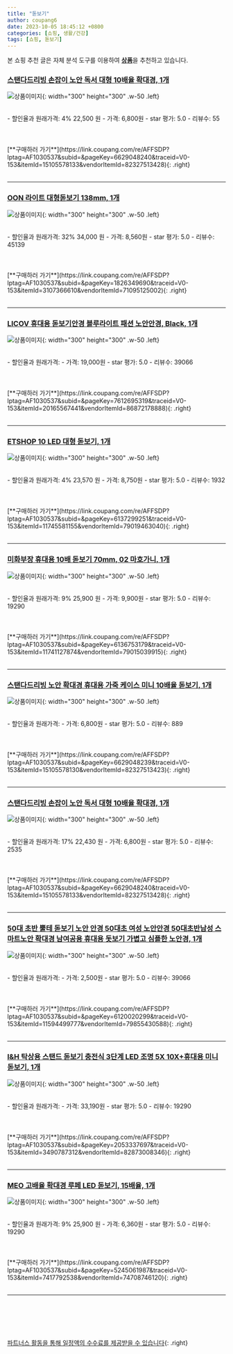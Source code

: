 ```yaml
---
title: "돋보기"
author: coupang6
date: 2023-10-05 18:45:12 +0800
categories: [쇼핑, 생활/건강]
tags: [쇼핑, 돋보기]
---
```


본 쇼핑 추천 글은 자체 분석 도구를 이용하여 [**상품**](https://link.coupang.com/a/bao1ui)을 추천하고 있습니다.

### [스탠다드리빙 손잡이 노안 독서 대형 10배율 확대경, 1개](https://link.coupang.com/re/AFFSDP?lptag=AF1030537&subid=&pageKey=6629048240&traceid=V0-153&itemId=15105578133&vendorItemId=82327513428)

![상품이미지](https://thumbnail9.coupangcdn.com/thumbnails/remote/230x230ex/image/rs_quotation_api/tftkbojn/a3db3573f2ce4bf4bccfda2c1b81a116.png){: width="300" height="300" .w-50 .left}


<br>
- 할인율과 원래가격: 4%  22,500   원
- 가격: 6,800원
- star 평가: 5.0
- 리뷰수: 55
<br>
<br>
<br>
<br>
[**구매하러 가기**](https://link.coupang.com/re/AFFSDP?lptag=AF1030537&subid=&pageKey=6629048240&traceid=V0-153&itemId=15105578133&vendorItemId=82327513428){: .right}
<br>
<br>

---

### [OON 라이트 대형돋보기 138mm, 1개](https://link.coupang.com/re/AFFSDP?lptag=AF1030537&subid=&pageKey=1826349690&traceid=V0-153&itemId=3107366610&vendorItemId=71095125002)

![상품이미지](https://thumbnail6.coupangcdn.com/thumbnails/remote/230x230ex/image/retail/images/2020/07/13/12/7/5416f187-3230-4f05-91d4-deb15e3faa79.jpg){: width="300" height="300" .w-50 .left}


<br>
- 할인율과 원래가격: 32%  34,000   원
- 가격: 8,560원
- star 평가: 5.0
- 리뷰수: 45139
<br>
<br>
<br>
<br>
[**구매하러 가기**](https://link.coupang.com/re/AFFSDP?lptag=AF1030537&subid=&pageKey=1826349690&traceid=V0-153&itemId=3107366610&vendorItemId=71095125002){: .right}
<br>
<br>

---

### [LICOV 휴대용 돋보기안경 블루라이트 패션 노안안경, Black, 1개](https://link.coupang.com/re/AFFSDP?lptag=AF1030537&subid=&pageKey=7612695319&traceid=V0-153&itemId=20165567441&vendorItemId=86872178888)

![상품이미지](https://thumbnail6.coupangcdn.com/thumbnails/remote/230x230ex/image/vendor_inventory/b368/54a77d1d1b67932e6605c6f7e859ad55a886629695b64237e323081829ac.png){: width="300" height="300" .w-50 .left}


<br>
- 할인율과 원래가격: 
- 가격: 19,000원
- star 평가: 5.0
- 리뷰수: 39066
<br>
<br>
<br>
<br>
[**구매하러 가기**](https://link.coupang.com/re/AFFSDP?lptag=AF1030537&subid=&pageKey=7612695319&traceid=V0-153&itemId=20165567441&vendorItemId=86872178888){: .right}
<br>
<br>

---

### [ETSHOP 10 LED 대형 돋보기, 1개](https://link.coupang.com/re/AFFSDP?lptag=AF1030537&subid=&pageKey=6137299251&traceid=V0-153&itemId=11745581155&vendorItemId=79019463040)

![상품이미지](https://thumbnail8.coupangcdn.com/thumbnails/remote/230x230ex/image/rs_quotation_api/e8bxwzut/f26dd5e421264b089356f4b9251e9f6d.jpg){: width="300" height="300" .w-50 .left}


<br>
- 할인율과 원래가격: 4%  23,570   원
- 가격: 8,750원
- star 평가: 5.0
- 리뷰수: 1932
<br>
<br>
<br>
<br>
[**구매하러 가기**](https://link.coupang.com/re/AFFSDP?lptag=AF1030537&subid=&pageKey=6137299251&traceid=V0-153&itemId=11745581155&vendorItemId=79019463040){: .right}
<br>
<br>

---

### [미화부장 휴대용 10배 돋보기 70mm, 02 마호가니, 1개](https://link.coupang.com/re/AFFSDP?lptag=AF1030537&subid=&pageKey=6136753179&traceid=V0-153&itemId=11741127874&vendorItemId=79015039915)

![상품이미지](https://thumbnail8.coupangcdn.com/thumbnails/remote/230x230ex/image/retail/images/2021/10/21/11/2/59f08fbf-6ef0-4885-a5fc-aef85b9d63dd.jpg){: width="300" height="300" .w-50 .left}


<br>
- 할인율과 원래가격: 9%  25,900   원
- 가격: 9,900원
- star 평가: 5.0
- 리뷰수: 19290
<br>
<br>
<br>
<br>
[**구매하러 가기**](https://link.coupang.com/re/AFFSDP?lptag=AF1030537&subid=&pageKey=6136753179&traceid=V0-153&itemId=11741127874&vendorItemId=79015039915){: .right}
<br>
<br>

---

### [스탠다드리빙 노안 확대경 휴대용 가죽 케이스 미니 10배율 돋보기, 1개](https://link.coupang.com/re/AFFSDP?lptag=AF1030537&subid=&pageKey=6629048239&traceid=V0-153&itemId=15105578130&vendorItemId=82327513423)

![상품이미지](https://thumbnail6.coupangcdn.com/thumbnails/remote/230x230ex/image/retail/images/2022/07/07/13/0/2fee6139-28ed-45ea-9f64-09b49ddc84f8.jpg){: width="300" height="300" .w-50 .left}


<br>
- 할인율과 원래가격: 
- 가격: 6,800원
- star 평가: 5.0
- 리뷰수: 889
<br>
<br>
<br>
<br>
[**구매하러 가기**](https://link.coupang.com/re/AFFSDP?lptag=AF1030537&subid=&pageKey=6629048239&traceid=V0-153&itemId=15105578130&vendorItemId=82327513423){: .right}
<br>
<br>

---

### [스탠다드리빙 손잡이 노안 독서 대형 10배율 확대경, 1개](https://link.coupang.com/re/AFFSDP?lptag=AF1030537&subid=&pageKey=6629048240&traceid=V0-153&itemId=15105578133&vendorItemId=82327513428)

![상품이미지](https://thumbnail9.coupangcdn.com/thumbnails/remote/230x230ex/image/rs_quotation_api/tftkbojn/a3db3573f2ce4bf4bccfda2c1b81a116.png){: width="300" height="300" .w-50 .left}


<br>
- 할인율과 원래가격: 17%  22,430   원
- 가격: 6,800원
- star 평가: 5.0
- 리뷰수: 2535
<br>
<br>
<br>
<br>
[**구매하러 가기**](https://link.coupang.com/re/AFFSDP?lptag=AF1030537&subid=&pageKey=6629048240&traceid=V0-153&itemId=15105578133&vendorItemId=82327513428){: .right}
<br>
<br>

---

### [50대 초반 뿔테 돋보기 노안 안경 50대초 여성 노안안경 50대초반남성 스마트노안 확대경 남여공용 휴대용 돗보기 가볍고 심플한 노안경, 1개](https://link.coupang.com/re/AFFSDP?lptag=AF1030537&subid=&pageKey=6120020299&traceid=V0-153&itemId=11594499777&vendorItemId=79855430588)

![상품이미지](https://thumbnail7.coupangcdn.com/thumbnails/remote/230x230ex/image/vendor_inventory/c7f6/7658b2d44ef16cbb4a158abeedb2071b276e621cf8195a1b6b44d0e6fdfb.png){: width="300" height="300" .w-50 .left}


<br>
- 할인율과 원래가격: 
- 가격: 2,500원
- star 평가: 5.0
- 리뷰수: 39066
<br>
<br>
<br>
<br>
[**구매하러 가기**](https://link.coupang.com/re/AFFSDP?lptag=AF1030537&subid=&pageKey=6120020299&traceid=V0-153&itemId=11594499777&vendorItemId=79855430588){: .right}
<br>
<br>

---

### [I&H 탁상용 스탠드 돋보기 충전식 3단계 LED 조명 5X 10X+휴대용 미니 돋보기, 1개](https://link.coupang.com/re/AFFSDP?lptag=AF1030537&subid=&pageKey=2053337697&traceid=V0-153&itemId=3490787312&vendorItemId=82873008346)

![상품이미지](https://thumbnail8.coupangcdn.com/thumbnails/remote/230x230ex/image/vendor_inventory/4e2e/833ea622a2b6961abe9aaabb8bbb37fb8d50aae8af82c93e126ea807eea5.png){: width="300" height="300" .w-50 .left}


<br>
- 할인율과 원래가격: 
- 가격: 33,190원
- star 평가: 5.0
- 리뷰수: 19290
<br>
<br>
<br>
<br>
[**구매하러 가기**](https://link.coupang.com/re/AFFSDP?lptag=AF1030537&subid=&pageKey=2053337697&traceid=V0-153&itemId=3490787312&vendorItemId=82873008346){: .right}
<br>
<br>

---

### [MEO 고배율 확대경 루페 LED 돋보기, 15배율, 1개](https://link.coupang.com/re/AFFSDP?lptag=AF1030537&subid=&pageKey=5245061987&traceid=V0-153&itemId=7417792538&vendorItemId=74708746120)

![상품이미지](https://thumbnail10.coupangcdn.com/thumbnails/remote/230x230ex/image/retail/images/1677830651346406-256a7f1a-2c75-46e0-8fdf-012221fb53bf.png){: width="300" height="300" .w-50 .left}


<br>
- 할인율과 원래가격: 9%  25,900   원
- 가격: 6,360원
- star 평가: 5.0
- 리뷰수: 19290
<br>
<br>
<br>
<br>
[**구매하러 가기**](https://link.coupang.com/re/AFFSDP?lptag=AF1030537&subid=&pageKey=5245061987&traceid=V0-153&itemId=7417792538&vendorItemId=74708746120){: .right}
<br>
<br>

---
<br><br><br><br><br> [파트너스 활동을 통해 일정액의 수수료를 제공받을 수 있습니다](https://link.coupang.com/a/bao1ui){: .right}